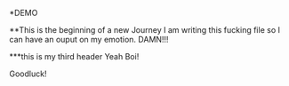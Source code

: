 *DEMO

**This is the beginning of a new Journey
I am writing this fucking file so I can have an ouput on my emotion. DAMN!!!

***this is my third header
Yeah Boi!


Goodluck!